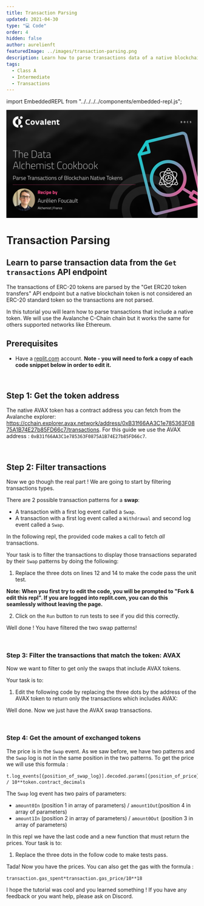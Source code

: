 ```yaml
---
title: Transaction Parsing
updated: 2021-04-30
type: "💻 Code"
order: 4
hidden: false
author: aurelienft
featuredImage: ../images/transaction-parsing.png
description: Learn how to parse transactions data of a native blockchain token from transactions events.
tags:
  - Class A
  - Intermediate
  - Transactions
---
```


import EmbeddedREPL from "../../../../components/embedded-repl.js";

![Transaction Parsing logo](../images/transaction-parsing.png)


# Transaction Parsing
 

## Learn to parse transaction data from the `Get transactions` API endpoint

The transactions of ERC-20 tokens are parsed by the "Get ERC20 token transfers" API endpoint but a native blockchain token is not considered an ERC-20 standard token so the transactions are not parsed.

In this tutorial you will learn how to parse transactions that include a native token. We will use the Avalanche C-Chain chain but it works the same for others supported networks like Ethereum. 

## Prerequisites

- Have a [replit.com](https://replit.com) account. **Note - you will need to fork a copy of each code snippet below in order to edit it.**

&nbsp;
## Step 1: Get the token address

The native AVAX token has a contract address you can fetch from the Avalanche explorer: https://cchain.explorer.avax.network/address/0xB31f66AA3C1e785363F0875A1B74E27b85FD66c7/transactions. For this guide we use the AVAX address : `0xB31f66AA3C1e785363F0875A1B74E27b85FD66c7`.

&nbsp;
## Step 2: Filter transactions

Now we go though the real part ! We are going to start by filtering transactions types.

There are 2 possible transaction patterns for a **swap**:
- A transaction with a first log event called a `Swap`.
- A transaction with a first log event called a `Withdrawal` and second log event called a `Swap`. 

In the following repl, the provided code makes a call to fetch *all* transactions. 

Your task is to filter the transactions to display those transactions separated by their `Swap` patterns by doing the following:

1. Replace the three dots on lines 12 and 14 to make the code pass the unit test. 

**Note: When you first try to edit the code, you will be prompted to "Fork & edit this repl". If you are logged into replit.com, you can do this seamlessly without leaving the page.**

2. Click on the `Run` button to run tests to see if you did this correctly.

<EmbeddedREPL address="https://replit.com/@AurelienFT/First-Exercise-Transaction-Parsing?lite=true" />

Well done ! You have filtered the two swap patterns!

&nbsp;
### Step 3: Filter the transactions that match the token: AVAX

Now we want to filter to get only the swaps that include AVAX tokens.

Your task is to:
1. Edit the following code by replacing the three dots by the address of the AVAX token to return only the transactions which includes AVAX:

<EmbeddedREPL address="https://replit.com/@AurelienFT/Second-Exercise-Transaction-Parsing?lite=true" />

Well done. Now we just have the AVAX swap transactions.

&nbsp;
### Step 4: Get the amount of exchanged tokens

The price is in the `Swap` event. As we saw before, we have two patterns and the `Swap` log is not in the same position in the two patterns. To get the price we will use this formula :
```
t.log_events[{position_of_swap_log}].decoded.params[{position_of_price}].value / 10**token.contract_decimals
```

The `Swap` log event has two pairs of parameters:
- `amount0In` (position 1 in array of parameters) / `amount1Out`(position 4 in array of parameters)
- `amount1In` (position 2 in array of parameters) /
`amount0Out` (position 3 in array of parameters)

In this repl we have the last code and a new function that must return the prices. Your task is to:
1. Replace the three dots in the follow code to make tests pass.

<EmbeddedREPL address="https://replit.com/@AurelienFT/Third-Exercice-Transaction-Parsing?lite=true" />

Tada! Now you have the prices. You can also get the gas with the formula :
```
transaction.gas_spent*transaction.gas_price/10**18
```

I hope the tutorial was cool and you learned something ! If you have any feedback or you want help, please ask on Discord.
